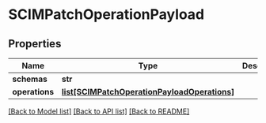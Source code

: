 # SCIMPatchOperationPayload

## Properties
Name | Type | Description | Notes
------------ | ------------- | ------------- | -------------
**schemas** | **str** |  | 
**operations** | [**list[SCIMPatchOperationPayloadOperations]**](SCIMPatchOperationPayloadOperations.md) |  | 

[[Back to Model list]](../README.md#documentation-for-models) [[Back to API list]](../README.md#documentation-for-api-endpoints) [[Back to README]](../README.md)

